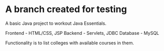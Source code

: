 # A branch created for testing
A basic Java project to workout Java Essentials.

Frontend - HTML/CSS, JSP
Backend - Servlets, JDBC
Database - MySQL

Functionality is to list colleges with available courses in them.
